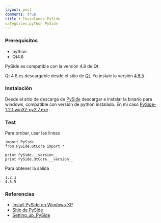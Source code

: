 ```yaml
---
layout: post
comments: true
title : Instalando PySide
categories:python PySide
---
```


### Prerequisitos

* python
* Qt4.8

PySide es compatible con la versión 4.8 de Qt.

Qt 4.8 es descargable desde el sitio de [Qt](http://qt-project.org/downloads). Yo instale la versión [4.8.5](http://download.qt-project.org/official_releases/qt/4.8/4.8.5/qt-win-opensource-4.8.5-vs2008.exe) .


### Instalación

Desde el sitio de descarga de [PySide](http://qt-project.org/wiki/PySideDownloads) descargar e instalar la binario para windows, compatible con versión de python instalado. En mi caso [PySide-1.2.1.win32-py2.7.exe](http://download.qt-project.org/official_releases/pyside/PySide-1.2.1.win32-py2.7.exe) .

### Test

Para probar, usar las lineas

    import PySide
    from PySide.QtCore import *

    print PySide.__version__
    print PySide.QtCore.__version__

Para obtener la salida

    1.2.1
    4.8.5

### Referencias

* [Install PySide on Windows XP](http://buildawebsitecontent.blogspot.com/2013/04/install-pyside-on-windows-xp.html)  
* [Sitio de PySide](http://qt-project.org/wiki/PySide)  
* [Setting_up_PySide](http://qt-project.org/wiki/Setting_up_PySide)  
